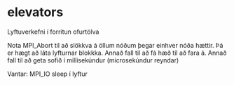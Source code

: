 elevators
=========

Lyftuverkefni í forritun ofurtölva


Nota MPI_Abort til að slökkva á öllum nóðum þegar einhver nóða hættir. Þá er hægt að láta lyfturnar blokkka.
Annað fall til að fá hæð til að fara á.
Annað fall til að geta sofið í millisekúndur (microsekúndur reyndar)

Vantar:
MPI_IO
sleep í lyftur

